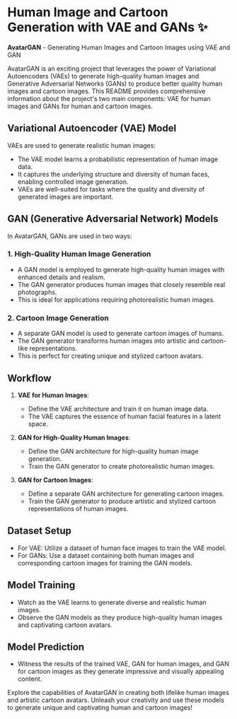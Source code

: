 # Human Image and Cartoon Generation with VAE and GANs ✨

**AvatarGAN** - Generating Human Images and Cartoon Images using VAE and GAN

AvatarGAN is an exciting project that leverages the power of Variational Autoencoders (VAEs) to generate high-quality human images and Generative Adversarial Networks (GANs) to produce better quality human images and cartoon images. This README provides comprehensive information about the project's two main components: VAE for human images and GANs for human and cartoon images.

## Variational Autoencoder (VAE) Model

VAEs are used to generate realistic human images:

- The VAE model learns a probabilistic representation of human image data.
- It captures the underlying structure and diversity of human faces, enabling controlled image generation.
- VAEs are well-suited for tasks where the quality and diversity of generated images are important.

## GAN (Generative Adversarial Network) Models

In AvatarGAN, GANs are used in two ways:

### 1. High-Quality Human Image Generation

- A GAN model is employed to generate high-quality human images with enhanced details and realism.
- The GAN generator produces human images that closely resemble real photographs.
- This is ideal for applications requiring photorealistic human images.

### 2. Cartoon Image Generation

- A separate GAN model is used to generate cartoon images of humans.
- The GAN generator transforms human images into artistic and cartoon-like representations.
- This is perfect for creating unique and stylized cartoon avatars.

## Workflow

1. **VAE for Human Images**:
   - Define the VAE architecture and train it on human image data.
   - The VAE captures the essence of human facial features in a latent space.

2. **GAN for High-Quality Human Images**:
   - Define the GAN architecture for high-quality human image generation.
   - Train the GAN generator to create photorealistic human images.

3. **GAN for Cartoon Images**:
   - Define a separate GAN architecture for generating cartoon images.
   - Train the GAN generator to produce artistic and stylized cartoon representations of human images.

## Dataset Setup

- For VAE: Utilize a dataset of human face images to train the VAE model.
- For GANs: Use a dataset containing both human images and corresponding cartoon images for training the GAN models.

## Model Training

- Watch as the VAE learns to generate diverse and realistic human images.
- Observe the GAN models as they produce high-quality human images and captivating cartoon avatars.

## Model Prediction

- Witness the results of the trained VAE, GAN for human images, and GAN for cartoon images as they generate impressive and visually appealing content.

Explore the capabilities of AvatarGAN in creating both lifelike human images and artistic cartoon avatars. Unleash your creativity and use these models to generate unique and captivating human and cartoon images!
